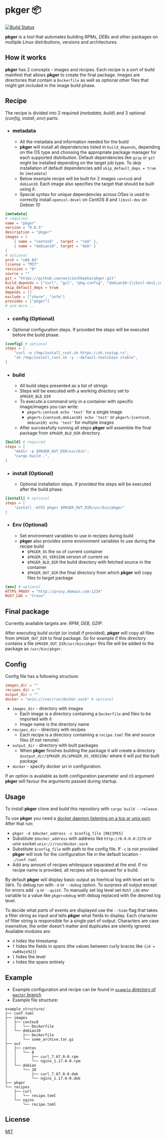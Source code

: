 # pkger 📦
[![Build Status](https://github.com/wojciechkepka/pkger/workflows/pkger%20CI/badge.svg)](https://github.com/wojciechkepka/pkger/actions?query=workflow%3A%22pkger+CI%22)

**pkger** is a tool that automates building *RPMs*, *DEBs* and other packages on multiple *Linux* distributions, versions and architectures.

## How it works

**pkger** has 2 concepts - images and recipes. Each recipe is a sort of build mainfest that allows **pkger** to create the final package. Images are directories that contain a `Dockerfile` as well as optional other files that might get included in the image build phase. 

## Recipe

The recipe is divided into 2 required (*metadata*, *build*) and 3 optional (*config*, *install*, *env*) parts:
 - ### metadata
   - All the metadata and information needed for the build
   - **pkger** will install all dependencies listed in `build_depends`, depending on the OS type and choosing the appropriate package manager for each supported distribution. Default dependencies like `gzip` or `git` might be installed depending on the target job type. To skip installation of default dependencies add `skip_default_deps = true` to `[metadata]`
   - Below example recipe will be built for 2 images `centos8` and `debian10`. Each image also specifies the target that should be built using it.
   - Special syntax for unique dependencies across OSes is used to correctly install `openssl-devel` on *CentOS 8* and `libssl-dev` on *Debian 10*
```toml
[metadata]
# required
name = "pkger"
version = "0.0.5"
description = "pkger"
images = [
	{ name = "centos8" , target = "rpm" },
	{ name = "debian10", target = "deb" }
]
# optional
arch = "x86_64" 
license = "MIT"
revision = "0"
source = ""
git = "https://github.com/wojciechkepka/pkger.git"
build_depends = ["curl", "gcc", "pkg-config", "debian10:{libssl-dev},centos8:{openssl-devel}"]
skip_default_deps = true
depends = []
exclude = ["share", "info"]
provides = ["pkger"]
# and more...
```
 - ### config (Optional)
 - Optional configuration steps. If provided the steps will be executed before the build phase.
```toml
[config] # optional
steps = [
	"curl -o /tmp/install_rust.sh https://sh.rustup.rs",
	"sh /tmp/install_rust.sh -y --default-toolchain stable",
]
```
 - ### build
   - All build steps presented as a list of strings
   - Steps will be executed with a working directory set to `$PKGER_BLD_DIR`
   - To execute a command only in a container with specific image/images you can write:
     - `pkger%:centos8 echo 'test'` for a single image
     - `pkger%:{centos8,debian10} echo 'test'` or `pkger%:{centos8, debian10} echo 'test'` for multiple images
   - After successfully running all steps **pkger** will assemble the final package from `$PKGER_BLD_DIR` directory
```toml
[build] # required
steps = [
	"mkdir -p $PKGER_OUT_DIR/usr/bin",
	"cargo build .",
]
```
 - ### install (Optional)
   - Optional installation steps. If provided the steps will be executed after the build phase.

```toml
[install] # optional
steps = [
    "install -m755 pkger $PKGER_OUT_DIR/usr/bin/pkger"
]
```
 - ### Env (Optional)
   - Set environment variables to use in recipes during build
   - **pkger** also provides some environment variables to use during the recipe build
     - `$PKGER_OS` the os of current container
     - `$PKGER_OS_VERSION` version of current os
     - `$PKGER_BLD_DIR` the build directory with fetched source in the container
     - `$PKGER_OUT_DIR` the final directory from which **pkger** will copy files to target package
```toml
[env] # optional
HTTPS_PROXY = "http://proxy.domain.com:1234"
RUST_LOG = "trace"
```

## Final package

Currently available targets are: *RPM*, *DEB*, *GZIP*.  

After executing build script (or install if provided), **pkger** will copy all files from `$PKGER_OUT_DIR` to final package. So for example if this directory contains a file `$PKGER_OUT_DIR/usr/bin/pkger` this file will be added to the package as `/usr/bin/pkger`.

## Config

Config file has a following structure:
```toml
images_dir = ""
recipes_dir = ""
output_dir = ""
docker = "unix:///var/run/docker.sock" # optional
```
 - `images_dir` - directory with images
   - Each image is a directory containing a `Dockerfile` and files to be imported with it
   - Image name is the directory name
 - `recipes_dir` - directory with recipes
   - Each recipe is a directory containing a `recipe.toml` file and source files (if not remote) 
 - `output_dir` - directory with built packages
   - When **pkger** finishes building the package it will create a directory `$output_dir/$PKGER_OS/$PKGER_OS_VERSION/` where it will put the built package
 - `docker` - specify docker uri in configuration.

If an option is available as both configuration parameter and cli argument **pkger** will favour the arguments passed during startup.

## Usage

To install **pkger** clone and build this repository with `cargo build --release`.

To use **pkger** you need a [docker daemon listening on a tcp or unix port](https://success.docker.com/article/how-do-i-enable-the-remote-api-for-dockerd).
After that run:
 - `pkger -d $docker_address -c $config_file [RECIPES]`
 - Substitute `$docker_address` with address like `http://0.0.0.0:2376` or unix socket `unix:///run/docker.sock`
 - Substitute `$config_file` with path to the config file. If `-c` is not provided **pkger** will look for the configuration file in the default location - `./conf.toml`
 - Add any amount of recipes whitespace separated at the end. If no recipe name is provided, all recipes will be queued for a build.

By default **pkger** will display basic output as hierhical log with level set to `INFO`. To debug run with `-d` or `--debug` option. To surpress all output except for errors add `-q` or `--quiet`. To manually set log level set `RUST_LOG` env variable to a value like `pkger=debug` with debug replaced with the desired log level.

To decide what parts of events are displayed use the `--hide` flag that takes a filter string as input and tells **pkger** what fields to display. Each character of filter string is responsible for a single part of output. Characters are case insensitive, the order doesn't matter and duplicates are silently ignored. Available modules are:
 - `d` hides the timestamp
 - `f` hides the fields in spans (the values between curly braces like `{id = vw89wje92}`)
 - `l` hides the level
 - `s` hides the spans entirely

## Example

 - Example configuration and recipe can be found in [`example` directory of `master` branch](https://github.com/wojciechkepka/pkger/tree/master/example)
 - Example file structure:
```
example_structure/
├── conf.toml
├── images
│   ├── centos8
│   │   └── Dockerfile
│   └── debian10
│       ├── Dockerfile
│       └── some_archive.tar.gz
├── out
│   ├── centos
│   │   └── 8
│   │       ├── curl_7.67.0-0.rpm
│   │       └── nginx_1.17.6-0.rpm
│   └── debian
│       └── 10
│           ├── curl_7.67.0-0.deb
│           └── nginx_1.17.6-0.deb
├── pkger
└── recipes
    ├── curl
    │   └── recipe.toml
    └── nginx
        └── recipe.toml
```

## License
[MIT](https://github.com/wojciechkepka/pkger/blob/master/LICENSE)
